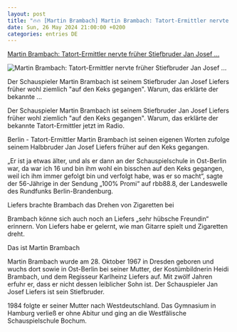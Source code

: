 ```yaml
---
layout: post
title: "🔥🔥 [Martin Brambach] Martin Brambach: Tatort-Ermittler nervte früher Stiefbruder Jan Josef ..."
date: Sun, 26 May 2024 21:00:00 +0200
categories: entries DE
---
```

[Martin Brambach: Tatort-Ermittler nervte früher Stiefbruder Jan Josef ...](https://www.volksstimme.de/kultur/tv-und-streaming/martin-brambach-tatort-ermittler-nervte-frueher-stiefbruder-jan-josef-liefers-3837043)

![Martin Brambach: Tatort-Ermittler nervte früher Stiefbruder Jan Josef ...](https://bmg-images.forward-publishing.io/2024/05/02/01c42f22-8056-44e7-b049-ea78970e0cc9.jpeg?rect=0%2C117%2C2048%2C1152&w=1024)

Der Schauspieler Martin Brambach ist seinem Stiefbruder Jan Josef Liefers früher wohl ziemlich "auf den Keks gegangen". Warum, das erklärte der bekannte ...

Der Schauspieler Martin Brambach ist seinem Stiefbruder Jan Josef Liefers früher wohl ziemlich "auf den Keks gegangen". Warum, das erklärte der bekannte Tatort-Ermittler jetzt im Radio.

Berlin - Tatort-Ermittler Martin Brambach ist seinen eigenen Worten zufolge seinem Halbbruder Jan Josef Liefers früher auf den Keks gegangen.

„Er ist ja etwas älter, und als er dann an der Schauspielschule in Ost-Berlin war, da war ich 16 und bin ihm wohl ein bisschen auf den Keks gegangen, weil ich ihm immer gefolgt bin und verfolgt habe, was er so macht“, sagte der 56-Jährige in der Sendung „100% Promi“ auf rbb88.8, der Landeswelle des Rundfunks Berlin-Brandenburg.

Liefers brachte Brambach das Drehen von Zigaretten bei

Brambach könne sich auch noch an Liefers „sehr hübsche Freundin“ erinnern. Von Liefers habe er gelernt, wie man Gitarre spielt und Zigaretten dreht.

Das ist Martin Brambach

Martin Brambach wurde am 28. Oktober 1967 in Dresden geboren und wuchs dort sowie in Ost-Berlin bei seiner Mutter, der Kostümbildnerin Heidi Brambach, und dem Regisseur Karlheinz Liefers auf. Mit zwölf Jahren erfuhr er, dass er nicht dessen leiblicher Sohn ist. Der Schauspieler Jan Josef Liefers ist sein Stiefbruder.

1984 folgte er seiner Mutter nach Westdeutschland. Das Gymnasium in Hamburg verließ er ohne Abitur und ging an die Westfälische Schauspielschule Bochum.

